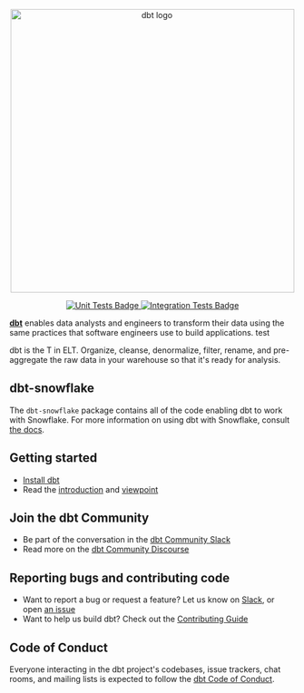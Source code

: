 <p align="center">
  <img src="https://raw.githubusercontent.com/dbt-labs/dbt/ec7dee39f793aa4f7dd3dae37282cc87664813e4/etc/dbt-logo-full.svg" alt="dbt logo" width="500"/>
</p>
<p align="center">
  <a href="https://github.com/dbt-labs/dbt-snowflake/actions/workflows/main.yml">
    <img src="https://github.com/dbt-labs/dbt-snowflake/actions/workflows/main.yml/badge.svg?event=push" alt="Unit Tests Badge"/>
  </a>
  <a href="https://github.com/dbt-labs/dbt-snowflake/actions/workflows/integration.yml">
    <img src="https://github.com/dbt-labs/dbt-snowflake/actions/workflows/integration.yml/badge.svg?event=push" alt="Integration Tests Badge"/>
  </a>
</p>

**[dbt](https://www.getdbt.com/)** enables data analysts and engineers to transform their data using the same practices that software engineers use to build applications. test

dbt is the T in ELT. Organize, cleanse, denormalize, filter, rename, and pre-aggregate the raw data in your warehouse so that it's ready for analysis.

## dbt-snowflake

The `dbt-snowflake` package contains all of the code enabling dbt to work with Snowflake. For
more information on using dbt with Snowflake, consult [the docs](https://docs.getdbt.com/docs/profile-snowflake).

## Getting started

- [Install dbt](https://docs.getdbt.com/docs/installation)
- Read the [introduction](https://docs.getdbt.com/docs/introduction/) and [viewpoint](https://docs.getdbt.com/docs/about/viewpoint/)

## Join the dbt Community

- Be part of the conversation in the [dbt Community Slack](http://community.getdbt.com/)
- Read more on the [dbt Community Discourse](https://discourse.getdbt.com)

## Reporting bugs and contributing code

- Want to report a bug or request a feature? Let us know on [Slack](http://community.getdbt.com/), or open [an issue](https://github.com/dbt-labs/dbt-snowflake/issues/new)
- Want to help us build dbt? Check out the [Contributing Guide](https://github.com/dbt-labs/dbt/blob/HEAD/CONTRIBUTING.md)

## Code of Conduct

Everyone interacting in the dbt project's codebases, issue trackers, chat rooms, and mailing lists is expected to follow the [dbt Code of Conduct](https://community.getdbt.com/code-of-conduct).
